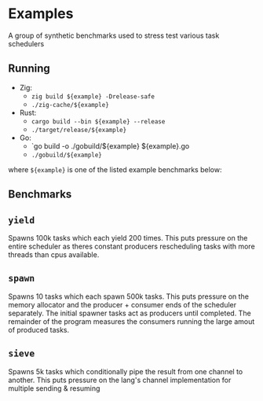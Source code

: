 # Examples
A group of synthetic benchmarks used to stress test various task schedulers

## Running
* Zig: 
    - `zig build ${example} -Drelease-safe`
    - `./zig-cache/${example}`
* Rust:
    - `cargo build --bin ${example} --release`
    - `./target/release/${example}`
* Go:
    - `go build -o ./gobuild/${example} ${example}.go
    - `./gobuild/${example}`

where `${example}` is one of the listed example benchmarks below:

## Benchmarks

`yield`
-- 
Spawns 100k tasks which each yield 200 times.
This puts pressure on the entire scheduler as theres constant producers rescheduling tasks with more threads than cpus available.

`spawn`
-- 
Spawns 10 tasks which each spawn 500k tasks.
This puts pressure on the memory allocator and the producer + consumer ends of the scheduler separately.
The initial spawner tasks act as producers until completed.
The remainder of the program measures the consumers running the large amout of produced tasks. 

`sieve`
--
Spawns 5k tasks which conditionally pipe the result from one channel to another.
This puts pressure on the lang's channel implementation for multiple sending & resuming 
